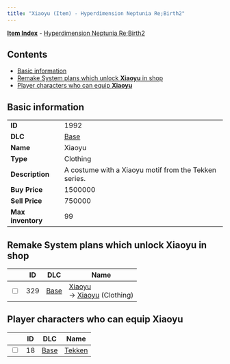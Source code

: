 ```yaml
---
title: "Xiaoyu (Item) - Hyperdimension Neptunia Re;Birth2"
---
```


[**Item Index**](/neptunia/rb2/item/index.html) - [Hyperdimension Neptunia Re;Birth2](/neptunia/rb2)

## Contents

- [Basic information](#basic-information)
- [Remake System plans which unlock **Xiaoyu** in shop](#remake-system-plans-which-unlock-xiaoyu-in-shop)
- [Player characters who can equip **Xiaoyu**](#player-characters-who-can-equip-xiaoyu)

## Basic information

|   |   |
| -- | -- |
| **ID** | 1992 |
| **DLC** | [Base](/neptunia/rb2/dlc/0-base.html) |
| **Name** | Xiaoyu |
| **Type** | Clothing |
| **Description** | A costume with a Xiaoyu motif from the Tekken series. |
| **Buy Price** | 1500000 |
| **Sell Price** | 750000 |
| **Max inventory** | 99 |

## Remake System plans which unlock **Xiaoyu** in shop

|    | ID | DLC | Name |
| -- | -- | --- | ---- |
| <input type="checkbox" id="rb2-remake-0-329" class="trackbox" /> | 329 | [Base](/neptunia/rb2/dlc/0-base.html) | [Xiaoyu](/neptunia/rb2/remake/0-329-xiaoyu.html)<br />→ [Xiaoyu](/neptunia/rb2/item/0-1992-xiaoyu.html) (Clothing) |

## Player characters who can equip **Xiaoyu**

|    | ID | DLC | Name |
| -- | -- | --- | ---- |
| <input type="checkbox" id="rb2-player-0-18" class="trackbox" /> | 18 | [Base](/neptunia/rb2/dlc/0-base.html) | [Tekken](/neptunia/rb2/player/0-18-tekken.html) |